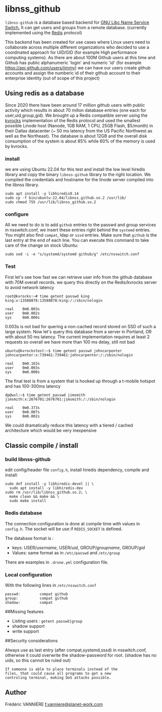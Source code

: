 # libnss_github

`libnss-github` is a database based backend for [GNU Libc Name Service Switch.](https://www.gnu.org/software/libc/manual/html_node/Name-Service-Switch.html)  It can get users and groups from a remote database. (currently implemented using the [Redis](https://redis.io/) protocol)

This backend has been created for use cases where Linux users need to collaborate across multiple different organizations who decided to use a coordinated approach for UID/GID (for example High performance computing systems). As there are about 100M Github users at this time and Github has public alphanumeric 'login' and numeric 'id' (for example https://api.github.com/users/jimmy) we can have our users create github accounts and assign the numberic id of their github account to their enterprise identity (out of scope of this project) 

## Using redis as a database 

Since 2020 there have been around 17 million github users with public activity which results in about 70 millon database entries (one each for user,uid,group,gid). 
We brought up a Redis compatible server using the [kvrocks](https://kvrocks.apache.org/) implementation of the Redis protocol and used the smallest possible Linode host (Nanode, 1GB RAM, 1 CPU, 25GB Flash, $5/month) in their Dallas datacenter (~ 50 ms latency from the US Pacific Northwest as well as the Northeast). The database is about 12GB and the overall disk consumption of the system is about 85% while 60% of the memory is used by kvrocks.

### install 

we are using Ubuntu 22.04 for this test and install the low level hiredis library and copy the binary `libnss-github` library to the right location. We compiled the credentials and hostname for the linode server compiled into the libnss library.  

```
sudo apt install -y libhiredis0.14
sudo cp -f bin/ubuntu-22.04/libnss_github.so.2 /usr/lib/
sudo chmod 755 /usr/lib/libnss_github.so.2
```

### configure

All we need to do is to add `github` entries to the passwd and group services in nsswitch.conf, we insert these entries right behind the `systemd` entries. You might also find `compat`, ldap or `sssd` entries. Make sure that `github` is the last entry at the end of each line. You can execute this command to take care of the change on stock Ubuntu: 

```
sudo sed -i -e "s/systemd/systemd github/g" /etc/nsswitch.conf
```

### Test

First let's see how fast we can retrieve user info from the github database with 70M overall records. we query this directly on the Redis/kvrocks server to avoid network latency 

```
root@kvrocks:~# time getent passwd king
king:x:13588878:13588878:king:/:/sbin/nologin

real    0m0.003s
user    0m0.002s
sys     0m0.000s
```

0.003s is not bad for quering a non-cached record stored on SSD of such a large system. Now let's query this database from a server in Portland, OR with about 50 ms latency. The current implementation requires at least 2 requests so overall we have more than 100 ms delay, still not bad 

```
ubuntu@kvrockstest:~$ time getent passwd johncarpenter
johncarpenter:x:739461:739461:johncarpenter:/:/sbin/nologin

real    0m0.163s
user    0m0.003s
sys     0m0.000s
```

The final test is from a system that is hooked up through a t-mobile hotspot and has 100-300ms latency

```
dp@wsl:~$ time getent passwd jimsmith
jimsmith:x:2676701:2676701:jimsmith:/:/sbin/nologin

real    0m0.373s
user    0m0.007s
sys     0m0.002s
```

We could dramatically reduce this latency with a tiered / cached architecture which would be very inexpensive 

## Classic compile / install 

### build libnss-github

edit config/header file `config.h`, install hiredis dependency, compile and install:

```
sudo dnf install -y libhiredis-devel || \
  sudo apt install -y libhiredis-dev
sudo rm /usr/lib/libnss_github.so.2; \
  make clean && make && \
  sudo make install
```

### Redis database

The connection configuration is done at compile time with values in `config.h`. The socket will be use if `REDIS_SOCKET` is defined.

The database format is :

* keys: USER/_username_, USER/_uid_, GROUP/_groupname_, GROUP/_gid_
* Values: same format as in `/etc/passwd` and `/etc/group`

There are examples in `.drone.yml` configuration file.

### Local configuration

With the following lines in `/etc/nsswitch.conf`

```
passwd:         compat github
group:          compat github
shadow:         compat
```

##Missing features

 * Listing users : `getent passwd|group`
 * shadow support
 * write support 

##Security considerations

Always use as last entry (after compat,systemd,sssd) in nsswitch.conf,
otherwise it could overwrite the shadow-password for root.
(shadow has no uids, so this cannot be ruled out)

	If someone is able to place terminals instead of the
	files, that could cause all programs to get a new
	controling terminal, making DoS attacks possible.


## Author

Frédéric VANNIÈRE <f.vanniere@planet-work.com>
